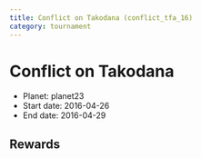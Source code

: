 ```yaml
---
title: Conflict on Takodana (conflict_tfa_16)
category: tournament
---
```

# Conflict on Takodana

  * Planet: planet23
  * Start date: 2016-04-26
  * End date: 2016-04-29

## Rewards

